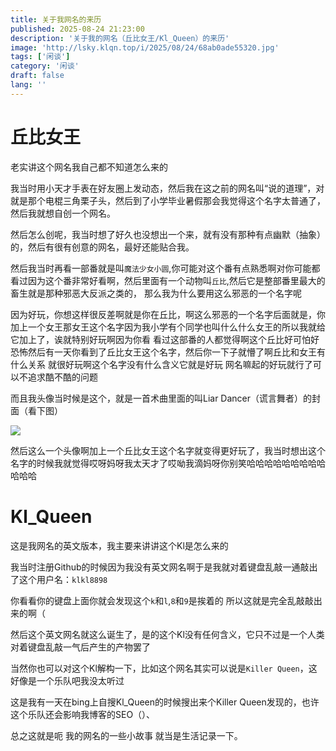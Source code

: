 ```yaml
---
title: 关于我网名的来历
published: 2025-08-24 21:23:00
description: '关于我的网名（丘比女王/Kl_Queen）的来历'
image: 'http://lsky.klqn.top/i/2025/08/24/68ab0ade55320.jpg'
tags: ['闲谈']
category: '闲谈'
draft: false 
lang: ''
---
```


# 

# 丘比女王

老实讲这个网名我自己都不知道怎么来的

我当时用小天才手表在好友圈上发动态，然后我在这之前的网名叫“说的道理”，对就是那个电棍三角栗子头，然后到了小学毕业暑假那会我觉得这个名字太普通了，然后我就想自创一个网名。

然后怎么创呢，我当时想了好久也没想出一个来，就有没有那种有点幽默（抽象）的，然后有很有创意的网名，最好还能贴合我。

然后我当时再看一部番就是叫`魔法少女小圆`,你可能对这个番有点熟悉啊对你可能都看过因为这个番非常好看啊，然后里面有一个动物叫`丘比`,然后它是整部番里最大的畜生就是那种邪恶大反派之类的， 那么我为什么要用这么邪恶的一个名字呢

因为好玩，你想这样很反差啊就是你在丘比，啊这么邪恶的一个名字后面就是，你加上一个女王那女王这个名字因为我小学有个同学也叫什么什么女王的所以我就给它加上了，诶就特别好玩啊因为你看 看过这部番的人都觉得啊这个丘比好可怕好恐怖然后有一天你看到了丘比女王这个名字，然后你一下子就懵了啊丘比和女王有什么关系 就很好玩啊这个名字没有什么含义它就是好玩 网名嘛起的好玩就行了可以不追求酷不酷的问题

而且我头像当时候是这个，就是一首术曲里面的叫Liar Dancer（谎言舞者）的封面（看下图）

![](http://lsky.klqn.top/i/2025/08/24/68ab0ffd8cdf4.jpg)

然后这么一个头像啊加上一个丘比女王这个名字就变得更好玩了，我当时想出这个名字的时候我就觉得哎呀妈呀我太天才了哎呦我滴妈呀你别笑哈哈哈哈哈哈哈哈哈哈哈哈

# Kl_Queen

这是我网名的英文版本，我主要来讲讲这个Kl是怎么来的

我当时注册Github的时候因为我没有英文网名啊于是我就对着键盘乱敲一通敲出了这个用户名：`klkl8898`

你看看你的键盘上面你就会发现这个`k`和`l`,`8`和`9`是挨着的 所以这就是完全乱敲敲出来的啊（

然后这个英文网名就这么诞生了，是的这个Kl没有任何含义，它只不过是一个人类对着键盘乱敲一气后产生的产物罢了

当然你也可以对这个Kl解构一下，比如这个网名其实可以说是`Killer Queen`，这好像是一个乐队吧我没太听过

这是我有一天在bing上自搜Kl_Queen的时候搜出来个Killer Queen发现的，也许这个乐队还会影响我博客的SEO（）、

总之这就是呃 我的网名的一些小故事 就当是生活记录一下。
